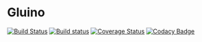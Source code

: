 # Gluino
[![Build Status](https://api.travis-ci.org/anisimovsergey/gluino.svg?branch=master)](https://travis-ci.org/anisimovsergey/gluino?branch=master)
[![Build status](https://ci.appveyor.com/api/projects/status/oiyjkkvbiyfy2u0h?svg=true)](https://ci.appveyor.com/project/anisimovsergey/gluino)
[![Coverage Status](https://coveralls.io/repos/github/anisimovsergey/gluino/badge.svg?branch=master)](https://coveralls.io/github/anisimovsergey/gluino?branch=master)
[![Codacy Badge](https://api.codacy.com/project/badge/Grade/74ecfbf675f34a3192ee0894ba75043e)](https://www.codacy.com/app/anisimovsergey/gluino?utm_source=github.com&amp;utm_medium=referral&amp;utm_content=anisimovsergey/gluino&amp;utm_campaign=Badge_Grade)
